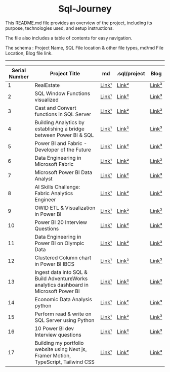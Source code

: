 <h1 style="text-align: center;">Sql-Journey</h1>

This README.md file provides an overview of the project, including its purpose, technologies used, and setup instructions. 

The file also includes a table of contents for easy navigation.

The schema : Project Name, SQL File location & other file types, md/md File Location, Blog file link.
<!-- 

| no | title | [Link¹](<>) | [Link²](<>) | [Link³](<>) |

 -->

---

| Serial Number | Project Title |md | .sql/project | Blog |
| --- | --- | --- | --- | --- |
| 1 | RealEstate | [Link¹](<>) | [Link²](<sql/RealEstate_Db_Desi_SQLQuery.sql>) | [Link³](<https://dheerajy1.hashnode.dev/database-design-project-for-real-estate>) |
| 2 | SQL Window Functions visualized | [Link¹](<>) | [Link²](<sql/windowfun.sql>) | [Link³](<https://dheerajy1.hashnode.dev/sql-window-functions-visualized>) |
| 3 | Cast and Convert functions in SQL Server | [Link¹](<md/3castnconvert.md>) | [Link²](<sql/castandconvert.sql>) | [Link³](<>) |
| 4 | Building Analytics by establishing a bridge between Power BI & SQL | [Link¹](<md/4bridgePowerBI&SQL.md>) | [Link²](<sql/chocolatesdbsqlfile.sql>) | [Link³](<https://dheerajy1.hashnode.dev/building-analytics-by-establishing-a-bridge-between-power-bi-sql>) |
| 5 | Power BI and Fabric - Developer of the Future | [Link¹](<md/5PowerBI&FabricDeveloper.md>) | [Link²](<>) | [Link³](<https://dheerajy1.hashnode.dev/power-bi-and-fabric-developer-of-the-future>) |
| 6 | Data Engineering in Microsoft Fabric | [Link¹](<md/6DataEngineeringinMSfabric.md>) | [Link²](<>) | [Link³](<https://dheerajy1.hashnode.dev/data-engineering-in-microsoft-fabric>) |
| 7 | Microsoft Power BI Data Analyst | [Link¹](<md/7MicrosoftPowerBIDatAnalyst.md>) | [Link²](<>) | [Link³](<https://dheerajy1.hashnode.dev/learning-microsoft-power-bi-data-analyst-course>) |
| 8 | AI Skills Challenge: Fabric Analytics Engineer | [Link¹](<md/8AISkillsChallengeFabricAnalyticsEngineer.md>) | [Link²](<>) | [Link³](<https://dheerajy1.hashnode.dev/ai-skills-challenge-fabric-analytics-engineer>) |
| 9 | OWID ETL  & Visualization in Power BI | [Link¹](<md/9OWIDETL&VisualizationinPowerBI.md>) | [Link²](<sql/Ourworldindataenergyconsmpbyworld.pbix>) | [Link³](<https://dheerajy1.hashnode.dev/owid-etl-visualization-in-power-bi>) |
| 10 | Power BI 20 Interview Questions | [Link¹](<md/10PowerBI20InterviewQuestions.md>) | [Link²](<>) | [Link³](<https://dheerajy1.hashnode.dev/power-bi-20-interview-questions>) |
| 11 | Data Engineering in Power BI on Olympic Data | [Link¹](<md/11DataEngineeringinPowerBIonOlympicData.md>) | [Link²](<>) | [Link³](<https://dheerajy1.hashnode.dev/data-engineering-in-power-bi-on-olympic-data>) |
| 12 | Clustered Column chart in Power BI IBCS | [Link¹](<md/12ClusteredColumnchartIBCS.md>) | [Link²](<>) | [Link³](<https://dheerajy1.hashnode.dev/clustered-column-chart-in-power-bi-ibcs>) |
| 13 | Ingest data into SQL & Build AdventureWorks analytics dashboard in Microsoft Power BI | [Link¹](<md/13Ingest data into SQL & Build AdventureWorks analytics.md>) | [Link²](<sql/AdventureWorks Dashboard MA PBI.sql>) | [Link³](<https://dheerajy1.hashnode.dev/ingest-data-into-sql-build-adventureworks-analytics-dashboard-in-microsoft-power-bi>) |
| 14 | Economic Data Analysis python | [Link¹](<md/14 Economic Data Analysis python.md>) | [Link²](<>) | [Link³](<https://dheerajy1.hashnode.dev/economic-data-analysis-project-with-python-pandas>) |
| 15 | Perform read & write on SQL Server using Python | [Link¹](<md/15-Perform-read-&-write-on-SQL-Server-using-Python.md>) | [Link²](<>) | [Link³](<https://dheerajy1.hashnode.dev/perform-read-write-on-sql-server-using-python>) |
| 16 | 10 Power BI dev Interview questions | [Link¹](<md/16-10-Power-BI-dev-Interview-questions.md>) | [Link²](<>) | [Link³](<https://dheerajy1.hashnode.dev/10-power-bi-dev-interview-questions>) |
| 17 | Building my portfolio website using Next js, Framer Motion, TypeScript, Tailwind CSS | [Link¹](<md/17-Building-my-portfolio-website-using-Next-js-Framer-Motion-TypeScript-Tailwind-CSS.md>) | [Link²](<project/dheeraj-portfolio-website>) | [Link³](<>) |
